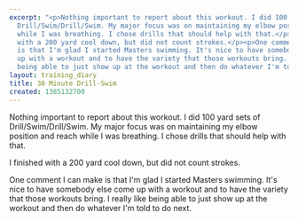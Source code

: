 ```yaml
---
excerpt: "<p>Nothing important to report about this workout. I did 100 yard sets of
  Drill/Swim/Drill/Swim. My major focus was on maintaining my elbow position and reach
  while I was breathing. I chose drills that should help with that.</p><p>I finished
  with a 200 yard cool down, but did not count strokes.</p><p>One comment I can make
  is that I'm glad I started Masters swimming. It's nice to have somebody else come
  up with a workout and to have the variety that those workouts bring. I really like
  being able to just show up at the workout and then do whatever I'm told to do next.</p>"
layout: training_diary
title: 30 Minute Drill-Swim
created: 1385132700
---
```

<p>Nothing important to report about this workout. I did 100 yard sets of Drill/Swim/Drill/Swim. My major focus was on maintaining my elbow position and reach while I was breathing. I chose drills that should help with that.</p><p>I finished with a 200 yard cool down, but did not count strokes.</p><p>One comment I can make is that I'm glad I started Masters swimming. It's nice to have somebody else come up with a workout and to have the variety that those workouts bring. I really like being able to just show up at the workout and then do whatever I'm told to do next.</p>
